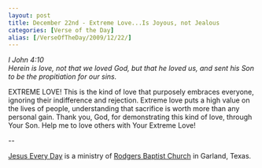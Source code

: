 ```yaml
---
layout: post
title: December 22nd - Extreme Love...Is Joyous, not Jealous
categories: [Verse of the Day]
alias: [/VerseOfTheDay/2009/12/22/]
---
```


_I John 4:10  
Herein is love, not that we loved God, but that he loved us, and
sent his Son to be the propitiation for our sins._

EXTREME LOVE! This is the kind of love that purposely embraces
everyone, ignoring their indifference and rejection. Extreme love
puts a high value on the lives of people, understanding that
sacrifice is worth more than any personal gain. Thank you, God, for
demonstrating this kind of love, through Your Son. Help me to love
others with Your Extreme Love!

 --

<a href=http://jesuseveryday.net>Jesus Every Day</a> is a ministry of <a href=http://rodgersbaptist.net>Rodgers Baptist Church</a> in Garland, Texas.
